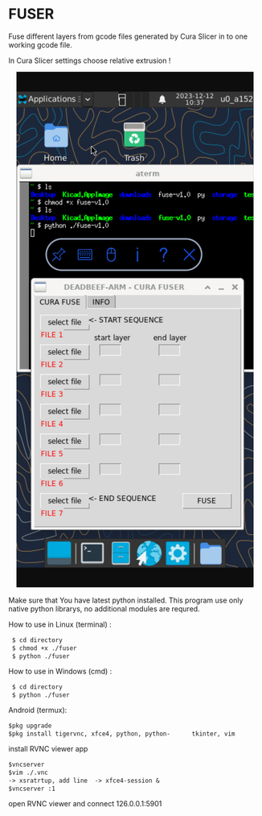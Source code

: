 # FUSER
Fuse different layers from gcode files generated by Cura Slicer in to one working gcode file.

In Cura Slicer settings choose relative extrusion !

<p align="center">
  <img src="https://raw.githubusercontent.com/0xDEADBEEF-ARM/FUSER/main/Fuse.png" alt="Fuser"/>
</p>

Make sure that You have latest python installed. This program use only native python librarys, no additional modules are requred.

How to use in Linux (terminal) :

     $ cd directory
     $ chmod +x ./fuser
     $ python ./fuser 
     
How to use in Windows (cmd) :

     $ cd directory
     $ python ./fuser

Android (termux):

    $pkg upgrade
    $pkg install tigervnc, xfce4, python, python-      tkinter, vim
 
  install RVNC viewer app

    $vncserver
    $vim ./.vnc
    -> xsratrtup, add line  -> xfce4-session &   
    $vncserver :1

  open RVNC viewer and connect 126.0.0.1:5901

    
